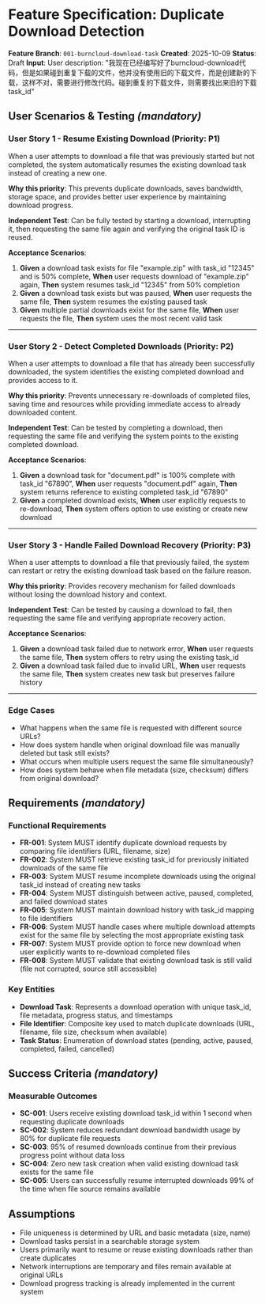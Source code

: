 # Feature Specification: Duplicate Download Detection

**Feature Branch**: `001-burncloud-download-task`
**Created**: 2025-10-09
**Status**: Draft
**Input**: User description: "我现在已经编写好了burncloud-download代码，但是如果碰到重复下载的文件，他并没有使用旧的下载文件，而是创建新的下载，这样不对，需要进行修改代码。碰到重复的下载文件，则需要找出来旧的下载task_id"

## User Scenarios & Testing *(mandatory)*

### User Story 1 - Resume Existing Download (Priority: P1)

When a user attempts to download a file that was previously started but not completed, the system automatically resumes the existing download task instead of creating a new one.

**Why this priority**: This prevents duplicate downloads, saves bandwidth, storage space, and provides better user experience by maintaining download progress.

**Independent Test**: Can be fully tested by starting a download, interrupting it, then requesting the same file again and verifying the original task ID is reused.

**Acceptance Scenarios**:

1. **Given** a download task exists for file "example.zip" with task_id "12345" and is 50% complete, **When** user requests download of "example.zip" again, **Then** system resumes task_id "12345" from 50% completion
2. **Given** a download task exists but was paused, **When** user requests the same file, **Then** system resumes the existing paused task
3. **Given** multiple partial downloads exist for the same file, **When** user requests the file, **Then** system uses the most recent valid task

---

### User Story 2 - Detect Completed Downloads (Priority: P2)

When a user attempts to download a file that has already been successfully downloaded, the system identifies the existing completed download and provides access to it.

**Why this priority**: Prevents unnecessary re-downloads of completed files, saving time and resources while providing immediate access to already downloaded content.

**Independent Test**: Can be tested by completing a download, then requesting the same file and verifying the system points to the existing completed download.

**Acceptance Scenarios**:

1. **Given** a download task for "document.pdf" is 100% complete with task_id "67890", **When** user requests "document.pdf" again, **Then** system returns reference to existing completed task_id "67890"
2. **Given** a completed download exists, **When** user explicitly requests to re-download, **Then** system offers option to use existing or create new download

---

### User Story 3 - Handle Failed Download Recovery (Priority: P3)

When a user attempts to download a file that previously failed, the system can restart or retry the existing download task based on the failure reason.

**Why this priority**: Provides recovery mechanism for failed downloads without losing the download history and context.

**Independent Test**: Can be tested by causing a download to fail, then requesting the same file and verifying appropriate recovery action.

**Acceptance Scenarios**:

1. **Given** a download task failed due to network error, **When** user requests the same file, **Then** system offers to retry using the existing task_id
2. **Given** a download task failed due to invalid URL, **When** user requests the same file, **Then** system creates new task but preserves failure history

---

### Edge Cases

- What happens when the same file is requested with different source URLs?
- How does system handle when original download file was manually deleted but task still exists?
- What occurs when multiple users request the same file simultaneously?
- How does system behave when file metadata (size, checksum) differs from original download?

## Requirements *(mandatory)*

### Functional Requirements

- **FR-001**: System MUST identify duplicate download requests by comparing file identifiers (URL, filename, size)
- **FR-002**: System MUST retrieve existing task_id for previously initiated downloads of the same file
- **FR-003**: System MUST resume incomplete downloads using the original task_id instead of creating new tasks
- **FR-004**: System MUST distinguish between active, paused, completed, and failed download states
- **FR-005**: System MUST maintain download history with task_id mapping to file identifiers
- **FR-006**: System MUST handle cases where multiple download attempts exist for the same file by selecting the most appropriate existing task
- **FR-007**: System MUST provide option to force new download when user explicitly wants to re-download completed files
- **FR-008**: System MUST validate that existing download task is still valid (file not corrupted, source still accessible)

### Key Entities

- **Download Task**: Represents a download operation with unique task_id, file metadata, progress status, and timestamps
- **File Identifier**: Composite key used to match duplicate downloads (URL, filename, file size, checksum when available)
- **Task Status**: Enumeration of download states (pending, active, paused, completed, failed, cancelled)

## Success Criteria *(mandatory)*

### Measurable Outcomes

- **SC-001**: Users receive existing download task_id within 1 second when requesting duplicate downloads
- **SC-002**: System reduces redundant download bandwidth usage by 80% for duplicate file requests
- **SC-003**: 95% of resumed downloads continue from their previous progress point without data loss
- **SC-004**: Zero new task creation when valid existing download task exists for the same file
- **SC-005**: Users can successfully resume interrupted downloads 99% of the time when file source remains available

## Assumptions

- File uniqueness is determined by URL and basic metadata (size, name)
- Download tasks persist in a searchable storage system
- Users primarily want to resume or reuse existing downloads rather than create duplicates
- Network interruptions are temporary and files remain available at original URLs
- Download progress tracking is already implemented in the current system
